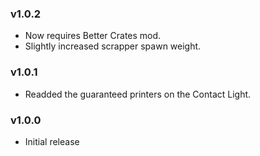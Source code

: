 ### v1.0.2
* Now requires Better Crates mod.
* Slightly increased scrapper spawn weight.

### v1.0.1
* Readded the guaranteed printers on the Contact Light.

### v1.0.0
* Initial release
